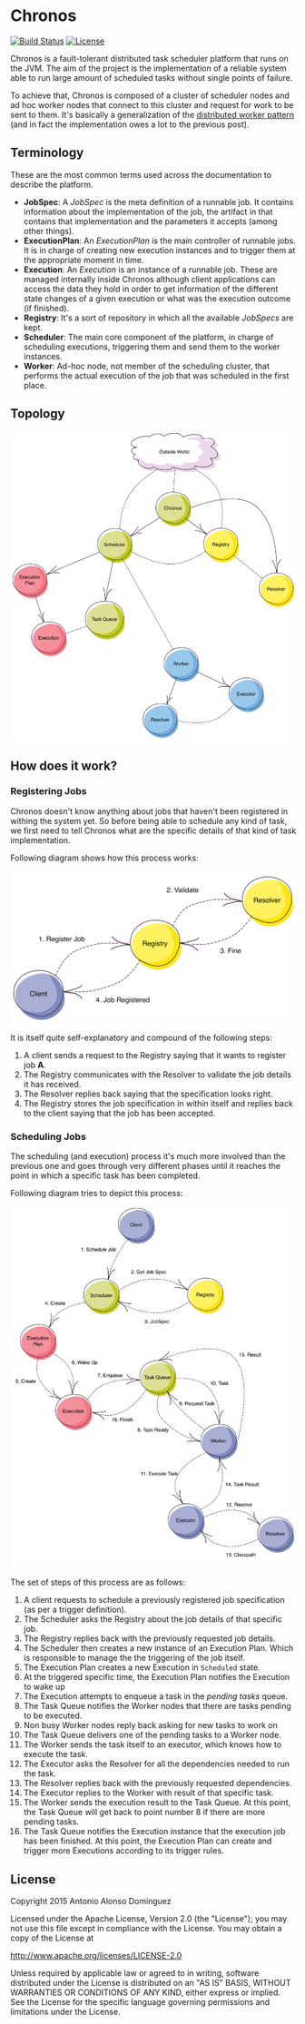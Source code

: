 # Chronos

[![Build Status](https://travis-ci.org/alonsodomin/chronos.svg)](https://travis-ci.org/alonsodomin/chronos)
[![License](http://img.shields.io/:license-Apache%202-red.svg)](http://www.apache.org/licenses/LICENSE-2.0.txt)

Chronos is a fault-tolerant distributed task scheduler platform that runs on the JVM. The aim of the project is
the implementation of a reliable system able to run large amount of scheduled tasks without single points of failure.

To achieve that, Chronos is composed of a cluster of scheduler nodes and ad hoc worker nodes that connect to this
cluster and request for work to be sent to them. It's basically a generalization of the [distributed worker
pattern](http://letitcrash.com/post/29044669086/balancing-workload-across-nodes-with-akka-2) (and in fact the
implementation owes a lot to the previous post).

## Terminology

These are the most common terms used across the documentation to describe the platform.

* **JobSpec**: A *JobSpec* is the meta definition of a runnable job. It contains information about the implementation 
 of the job, the artifact in that contains that implementation and the parameters it accepts (among other things).
* **ExecutionPlan**: An *ExecutionPlan* is the main controller of runnable jobs. It is in charge of creating new
 execution instances and to trigger them at the appropriate moment in time.
* **Execution**: An *Execution* is an instance of a runnable job. These are managed internally inside Chronos
 although client applications can access the data they hold in order to get information of the different state
 changes of a given execution or what was the execution outcome (if finished).
* **Registry**: It's a sort of repository in which all the available *JobSpecs* are kept.
* **Scheduler**: The main core component of the platform, in charge of scheduling executions, triggering them and
 send them to the worker instances.
* **Worker**: Ad-hoc node, not member of the scheduling cluster, that performs the actual execution of the job
 that was scheduled in the first place.
 
## Topology

![Topology](docs/img/Topology.jpg)

## How does it work?

### Registering Jobs

Chronos doesn't know anything about jobs that haven't been registered in withing the system yet. So before being able
to schedule any kind of task, we first need to tell Chronos what are the specific details of that kind of task
implementation.
 
Following diagram shows how this process works: 

![RegisterJobWorkdlow](docs/img/RegisterJobWorkflow.jpg)

It is itself quite self-explanatory and compound of the following steps:

 1. A client sends a request to the Registry saying that it wants to register job **A**.
 2. The Registry communicates with the Resolver to validate the job details it has received.
 3. The Resolver replies back saying that the specification looks right.
 4. The Registry stores the job specification in within itself and replies back to the client saying that the job
 has been accepted.

### Scheduling Jobs

The scheduling (and execution) process it's much more involved than the previous one and goes through very different
phases until it reaches the point in which a specific task has been completed.

Following diagram tries to depict this process:

![ScheduleJobWorkdlow](docs/img/ScheduleJobWorkflow.jpg)

The set of steps of this process are as follows:

 1. A client requests to schedule a previously registered job specification (as per a trigger definition).
 2. The Scheduler asks the Registry about the job details of that specific job.
 3. The Registry replies back with the previously requested job details.
 4. The Scheduler then creates a new instance of an Execution Plan. Which is responsible to manage the the triggering
  of the job itself.
 5. The Execution Plan creates a new Execution in `Scheduled` state.
 6. At the triggered specific time, the Execution Plan notifies the Execution to wake up
 7. The Execution attempts to enqueue a task in the *pending tasks* queue.
 8. The Task Queue notifies the Worker nodes that there are tasks pending to be executed.
 9. Non busy Worker nodes reply back asking for new tasks to work on
 10. The Task Queue delivers one of the pending tasks to a Worker node.
 11. The Worker sends the task itself to an executor, which knows how to execute the task.
 12. The Executor asks the Resolver for all the dependencies needed to run the task.
 13. The Resolver replies back with the previously requested dependencies.
 14. The Executor replies to the Worker with result of that specific task.
 15. The Worker sends the execution result to the Task Queue. At this point, the Task Queue will get back to point
  number 8 if there are more pending tasks.
 16. The Task Queue notifies the Execution instance that the execution job has been finished. At this point, the
  Execution Plan can create and trigger more Executions according to its trigger rules.
  
## License

Copyright 2015 Antonio Alonso Dominguez

Licensed under the Apache License, Version 2.0 (the "License");
you may not use this file except in compliance with the License.
You may obtain a copy of the License at

http://www.apache.org/licenses/LICENSE-2.0

Unless required by applicable law or agreed to in writing, software
distributed under the License is distributed on an "AS IS" BASIS,
WITHOUT WARRANTIES OR CONDITIONS OF ANY KIND, either express or implied.
See the License for the specific language governing permissions and
limitations under the License.